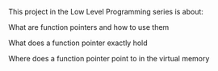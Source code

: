This project in the Low Level Programming series is about:



What are function pointers and how to use them



What does a function pointer exactly hold



Where does a function pointer point to in the virtual memory
